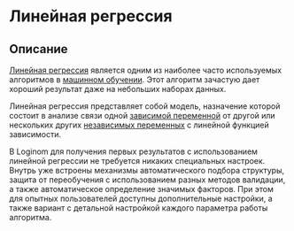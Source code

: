 # Линейная регрессия

## Описание

[Линейная регрессия](https://wiki.loginom.ru/articles/linear-regression.html) является одним из наиболее часто используемых алгоритмов в [машинном обучении](https://wiki.loginom.ru/articles/machine-learning.html). Этот алгоритм зачастую дает хороший результат даже на небольших наборах данных.

Линейная регрессия представляет собой модель, назначение которой состоит в анализе связи одной [зависимой переменной](https://wiki.loginom.ru/articles/output-variable.html) от другой или нескольких других [независимых переменных](https://wiki.loginom.ru/articles/input-variable.html) с линейной функцией зависимости.

В Loginom для получения первых результатов с использованием линейной регрессии не требуется никаких специальных настроек. Внутрь уже встроены механизмы автоматического подбора структуры, защита от переобучения с использованием разных методов валидации, а также автоматическое определение значимых факторов. При этом для опытных пользователей доступны дополнительные настройки, а также вариант с детальной настройкой каждого параметра работы алгоритма.